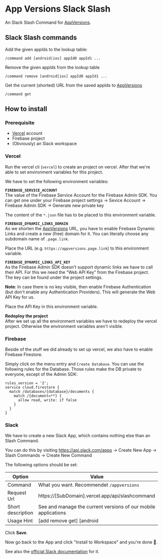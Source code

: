 # App Versions Slack Slash
An Slack Slash Command for [AppVersions](https://appversions.vercel.app/).

## Slack Slash commands
Add the given appIds to the lookup table:
```
/command add [android|ios] appId0 appId1 ...
```

Remove the given appIds from the lookup table
```
/command remove [android|ios] appId0 appId1 ...
```

Get the current (shorted) URL from the saved appIds to [AppVersions](https://appversions.vercel.app/)
```
/command get
```

## How to install
### Prerequisite
* [Vercel](https://vercel.com/) account
* Firebase project
* (Obviously) an Slack workspace

### Vercel
Run the vercel cli (`vercel`) to create an project on vercel.
After that we're able to set environment variables for this project.

We have to set the following environment variables:

**`FIREBASE_SERVICE_ACCOUNT`**
</br>
The value of the Firebase Service Account for the Firebase Admin SDK.
You can get one under your Firebase project settings -> Sevice Account -> Firebase Admin SDK -> Generate new private key

The content of the `*.json` file has to be placed to this environment variable.

**`FIREBASE_DYNAMIC_LINKS_DOMAIN`**
</br>
As we shorten the [AppVersions](https://appversions.vercel.app/) URL, you have to enable Firebase Dynamic Links and create a new (free) domain for it. You can literally choose any subdomain name of `.page.link`.

Place the URL (e.g. `https://appversions.page.link`) to this environment variable.

**`FIREBASE_DYNAMIC_LINKS_API_KEY`**
</br>
As the Firebase Admin SDK doesn't support dynamic links we have to call their API.
For this we need the "Web API Key" from the Firebase project.
The key can be found under the project settings.

**Note**: In case there is no key visible, then enable Firebase Authentication (but don't enable any Authentication Providers). This will generate the Web API Key for us.

Place the API Key in this environment variable.

**Redeploy the project**
<br>
After we set up all the environment variables we have to redeploy the vercel project.
Otherwise the environment variables aren't visible.

### Firebase
Beside of the stuff we did already to set up vercel, we also have to enable Firebase Firestore.

Simply click on the menu entry and `Create Database`.
You can use the following rules for the Database.
Those rules make the DB private to everyone, except of the Admin SDK:
```
rules_version = '2';
service cloud.firestore {
  match /databases/{database}/documents {
    match /{document=**} {
      allow read, write: if false
    }
  }
}
```

### Slack
We have to create a new Slack App, which contains nothing else than an Slash Command.

You can do this by visiting https://api.slack.com/apps -> Create New App -> Slash Commands -> Create New Command

The following options should be set:

| Option | Value |
|---|---|
| Command | What you want. Recommendet `/appversions` |
| Request Url | https://[SubDomain].vercel.app/api/slashcommand |
| Short description | See and manage the current versions of our mobile applications |
| Usage Hint | [add remove get] [android|ios] appId |

Click **Save**.

Now go back to the App and click "Install to Workspace" and you're done 🎉.

See also the [official Slack documentation](https://api.slack.com/interactivity/slash-commands#creating_commands) for it.
